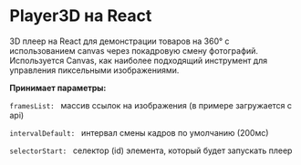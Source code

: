 # Player3D на React
3D плеер на React для демонстрации товаров на 360° с использованием canvas через покадровую смену фотографий. Используется Canvas, как наиболее подходящий инструмент для управления пиксельными изображениями.

**Принимает параметры:**

```framesList: ``` массив ссылок на изображения (в примере загружается с api)

```intervalDefault: ``` интервал смены кадров по умолчанию (200мс)

```selectorStart: ``` селектор (id) элемента, который будет запускать плеер

